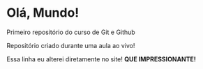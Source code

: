 # Olá, Mundo!
 Primeiro repositório do curso de Git e Github

Repositório criado durante uma aula ao vivo!

Essa linha eu alterei diretamente no site! **QUE IMPRESSIONANTE!**
